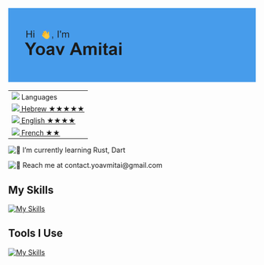 <picture>
  <img src="https://github.com/yoavamitai/yoavamitai/blob/main/header.png" />
  </picture>
  
<table align="right">
    <tr><td><img src="https://github.com/milaan9/milaan9/blob/main/3898082.svg" width="25"> Languages</a></td></tr>
    <tr><td><a href="README.md"><img src="https://em-content.zobj.net/thumbs/160/apple/325/flag-israel_1f1ee-1f1f1.png" height="20"> Hebrew ★★★★★</a></td></tr>
    <tr><td><a href="README.md"><img src="https://em-content.zobj.net/thumbs/160/apple/325/flag-united-states_1f1fa-1f1f8.png" height="20"> English ★★★★</a></td>
    <tr><td><a href="README.md"><img src="https://em-content.zobj.net/thumbs/160/apple/325/flag-france_1f1eb-1f1f7.png" height="20"> French ★★</a></td>
</tr>
</table>
<div align="left">
<p float="left">
  <img src="https://fonts.gstatic.com/s/e/notoemoji/latest/1f331/512.gif" alt="🌱" width="32" height="32"/>
  I’m currently learning Rust, Dart
</p>

<p float="left">
  <img src="https://fonts.gstatic.com/s/e/notoemoji/latest/1f4ab/512.gif" alt="💫" width="32" height="32">
  Reach me at contact.yoavmitai@gmail.com
  </p>
</div>

## <b>My Skills</b>

[![My Skills](https://skillicons.dev/icons?i=cs,python,js,html,css,mysql,flutter,dart,unreal)](https://skillicons.dev)

## <b>Tools I Use</b>
[![My Skills](https://skillicons.dev/icons?i=ae,ps,pr,androidstudio,blender,figma,supabase,git,github,vscode)](https://skillicons.dev)

